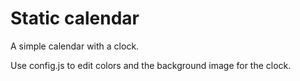 # Static calendar

A simple calendar with a clock.

Use config.js to edit colors and the background image for the clock.
